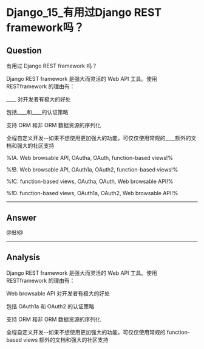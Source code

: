 # Django_15_有用过Django REST framework吗？

## Question
有用过 Django REST framework 吗？

Django REST framework 是强大而灵活的 Web API 工具。使用 RESTframework 的理由有：

____ 对开发者有极大的好处

包括____和____的认证策略

支持 ORM 和非 ORM 数据资源的序列化

全程自定义开发--如果不想使用更加强大的功能，可仅仅使用常规的____额外的文档和强大的社区支持

%!A. Web browsable API, OAutha, OAuth, function-based views!%

%!B. Web browsable API,  OAuth1a, OAuth2, function-based views!%

%!C. function-based views, OAutha, OAuth, Web browsable API!%

%!D. function-based views, OAuth1a, OAuth2, Web browsable API!%

----

## Answer
@!B!@

----

## Analysis

Django REST framework 是强大而灵活的 Web API 工具。使用 RESTframework 的理由有：

Web browsable API 对开发者有极大的好处

包括 OAuth1a 和 OAuth2 的认证策略

支持 ORM 和非 ORM 数据资源的序列化

全程自定义开发--如果不想使用更加强大的功能，可仅仅使用常规的 function-based views 额外的文档和强大的社区支持